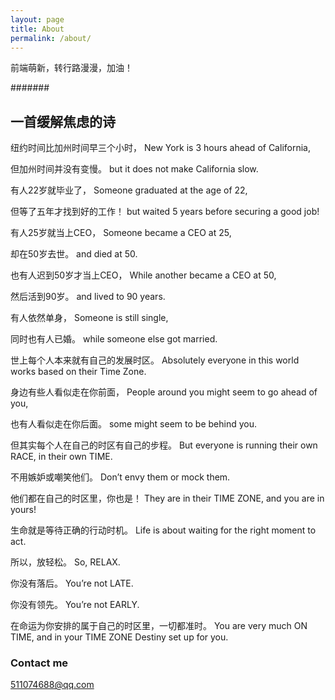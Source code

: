 ```yaml
---
layout: page
title: About
permalink: /about/
---
```


前端萌新，转行路漫漫，加油！

#######

## 一首缓解焦虑的诗

纽约时间比加州时间早三个小时，
New York is 3 hours ahead of California,

但加州时间并没有变慢。
but it does not make California slow.

有人22岁就毕业了，
Someone graduated at the age of 22,

但等了五年才找到好的工作！
but waited 5 years before securing a good job!

有人25岁就当上CEO，
Someone became a CEO at 25,

却在50岁去世。
and died at 50.

也有人迟到50岁才当上CEO，
While another became a CEO at 50,

然后活到90岁。
and lived to 90 years.

有人依然单身，
Someone is still single,

同时也有人已婚。
while someone else got married.

世上每个人本来就有自己的发展时区。
Absolutely everyone in this world works based on their Time Zone.

身边有些人看似走在你前面，
People around you might seem to go ahead of you,

也有人看似走在你后面。
some might seem to be behind you.

但其实每个人在自己的时区有自己的步程。
But everyone is running their own RACE, in their own TIME.

不用嫉妒或嘲笑他们。
Don’t envy them or mock them.

他们都在自己的时区里，你也是！
They are in their TIME ZONE, and you are in yours!

生命就是等待正确的行动时机。
Life is about waiting for the right moment to act.

所以，放轻松。
So, RELAX.

你没有落后。
You’re not LATE.

你没有领先。
You’re not EARLY.

在命运为你安排的属于自己的时区里，一切都准时。
You are very much ON TIME, and in your TIME ZONE Destiny set up for you. 

### Contact me

[511074688@qq.com](mailto:511074688@qq.com)